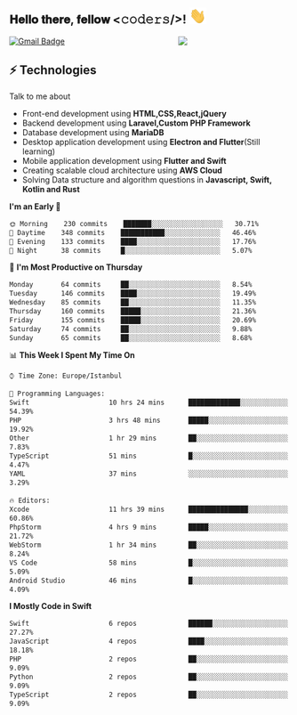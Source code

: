 <h2> 𝐇𝐞𝐥𝐥𝐨 𝐭𝐡𝐞𝐫𝐞, 𝐟𝐞𝐥𝐥𝐨𝐰 <𝚌𝚘𝚍𝚎𝚛𝚜/>! <img src="https://raw.githubusercontent.com/ABSphreak/ABSphreak/master/gifs/Hi.gif" width="30px"></h2>

<img align='right' src='https://user-images.githubusercontent.com/5713670/87202985-820dcb80-c2b6-11ea-9f56-7ec461c497c3.gif' width='200"'>

[![Gmail Badge](https://img.shields.io/badge/-osein.wtr@gmail.com-c14438?style=flat-square&logo=Gmail&logoColor=white&link=mailto:osein.wtr@gmail.com)](mailto:osein.wtr@gmail.com)


## ⚡ Technologies
Talk to me about
- Front-end development using **HTML,CSS,React,jQuery**
- Backend development using **Laravel,Custom PHP Framework**
- Database development using **MariaDB**
- Desktop application development using **Electron and Flutter**(Still learning)
- Mobile application development using **Flutter and Swift**
- Creating scalable cloud architecture using **AWS Cloud**
- Solving Data structure and algorithm questions in **Javascript, Swift, Kotlin and Rust**

<!--## Hello World!! 🤔
- 💬 Ask me about anything an everything.
- 📫 Read my blogs: [Harsh Blog](https://harshblog.xyz)
- 🎯 Portfolio site: [Portfolio](https://harshkumarkhatri.github.io/Portfolio-Site/index.html)
- 🔔 Subscribe:- [Harsh Kumar Khatri](https://www.youtube.com/channel/UCKNtMU9M559bmXxKoT6YeJw)
- ⚡ Fun fact: Internet users blink less than usual.-->

<!--START_SECTION:waka-->
**I'm an Early 🐤** 

```text
🌞 Morning    230 commits    ███████░░░░░░░░░░░░░░░░░░   30.71% 
🌆 Daytime    348 commits    ███████████░░░░░░░░░░░░░░   46.46% 
🌃 Evening    133 commits    ████░░░░░░░░░░░░░░░░░░░░░   17.76% 
🌙 Night      38 commits     █░░░░░░░░░░░░░░░░░░░░░░░░   5.07%

```
📅 **I'm Most Productive on Thursday** 

```text
Monday       64 commits     ██░░░░░░░░░░░░░░░░░░░░░░░   8.54% 
Tuesday      146 commits    ████░░░░░░░░░░░░░░░░░░░░░   19.49% 
Wednesday    85 commits     ██░░░░░░░░░░░░░░░░░░░░░░░   11.35% 
Thursday     160 commits    █████░░░░░░░░░░░░░░░░░░░░   21.36% 
Friday       155 commits    █████░░░░░░░░░░░░░░░░░░░░   20.69% 
Saturday     74 commits     ██░░░░░░░░░░░░░░░░░░░░░░░   9.88% 
Sunday       65 commits     ██░░░░░░░░░░░░░░░░░░░░░░░   8.68%

```


📊 **This Week I Spent My Time On** 

```text
⌚︎ Time Zone: Europe/Istanbul

💬 Programming Languages: 
Swift                    10 hrs 24 mins      █████████████░░░░░░░░░░░░   54.39% 
PHP                      3 hrs 48 mins       █████░░░░░░░░░░░░░░░░░░░░   19.92% 
Other                    1 hr 29 mins        ██░░░░░░░░░░░░░░░░░░░░░░░   7.83% 
TypeScript               51 mins             █░░░░░░░░░░░░░░░░░░░░░░░░   4.47% 
YAML                     37 mins             ░░░░░░░░░░░░░░░░░░░░░░░░░   3.29%

🔥 Editors: 
Xcode                    11 hrs 39 mins      ███████████████░░░░░░░░░░   60.86% 
PhpStorm                 4 hrs 9 mins        █████░░░░░░░░░░░░░░░░░░░░   21.72% 
WebStorm                 1 hr 34 mins        ██░░░░░░░░░░░░░░░░░░░░░░░   8.24% 
VS Code                  58 mins             █░░░░░░░░░░░░░░░░░░░░░░░░   5.09% 
Android Studio           46 mins             █░░░░░░░░░░░░░░░░░░░░░░░░   4.09%

```

**I Mostly Code in Swift** 

```text
Swift                    6 repos             ██████░░░░░░░░░░░░░░░░░░░   27.27% 
JavaScript               4 repos             ████░░░░░░░░░░░░░░░░░░░░░   18.18% 
PHP                      2 repos             ██░░░░░░░░░░░░░░░░░░░░░░░   9.09% 
Python                   2 repos             ██░░░░░░░░░░░░░░░░░░░░░░░   9.09% 
TypeScript               2 repos             ██░░░░░░░░░░░░░░░░░░░░░░░   9.09%

```



<!--END_SECTION:waka-->
